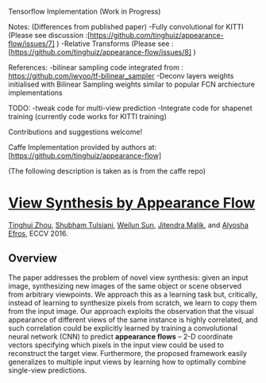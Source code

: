 Tensorflow Implementation (Work in Progress)

Notes: (Differences from published paper)
-Fully convolutional for KITTI (Please see discussion
:[https://github.com/tinghuiz/appearance-flow/issues/7] )
-Relative Transforms (Please see
:[https://github.com/tinghuiz/appearance-flow/issues/8] )

References:
-bilinear sampling code integrated from :
https://github.com/iwyoo/tf-bilinear_sampler
-Deconv layers weights initialised with Bilinear Sampling weights similar to
popular FCN archiecture implementations

TODO:
-tweak code for multi-view prediction
-Integrate code for shapenet training (currently code works for KITTI training)


Contributions and suggestions welcome!

Caffe Implementation provided by authors at: [https://github.com/tinghuiz/appearance-flow] 




(The following description is taken as is from the caffe repo)

# [View Synthesis by Appearance Flow](https://arxiv.org/abs/1605.03557)
[Tinghui Zhou](https://people.eecs.berkeley.edu/~tinghuiz/), [Shubham Tulsiani](https://people.eecs.berkeley.edu/~shubhtuls/), [Weilun Sun](http://sunweilun.github.io/), [Jitendra Malik](https://people.eecs.berkeley.edu/~malik/), and [Alyosha Efros](https://people.eecs.berkeley.edu/~efros/), ECCV 2016.

## Overview

The paper addresses the problem of novel view synthesis: given an input image, synthesizing new images of the same object or scene observed from arbitrary viewpoints. We approach this as a learning task but, critically, instead of learning to synthesize pixels from scratch, we learn to copy them from the input image. Our approach exploits the observation that the visual appearance of different views of the same instance is highly correlated, and such correlation could be explicitly learned by training a convolutional neural network (CNN) to predict **appearance flows** – 2-D coordinate vectors specifying which pixels in the input view could be used to reconstruct the target view. Furthermore, the proposed framework easily generalizes to multiple input views by learning how to optimally combine single-view predictions. 

